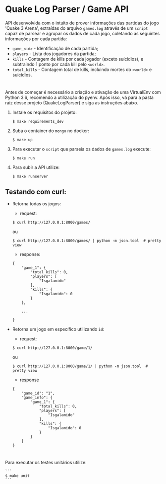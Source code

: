 # Quake Log Parser / Game API


API desenvolvida com o intuito de prover informações das partidas do jogo 'Quake 3 Arena', extraídas do arquivo `games.log` através de um `script` capaz de parsear e agrupar os dados de cada jogo, coletando as seguintes informações por cada partida:

- `game_<id>` - Identificação de cada partida;
- `players` - Lista dos jogadores da partida;
- `kills` - Contagem de kills por cada jogador (exceto suícidios), e subtraindo 1 ponto por cada kill pelo `<world>`.
- `total_kills` - Contagem total de kills, incluindo mortes do `<world>` e suicídios.
#

Antes de começar é necessário a criação e ativação de uma VirtualEnv com Python 3.6, recomendo a utilização do pyenv.
Após isso, vá para a pasta raiz desse projeto (QuakeLogParser) e siga as instruções abaixo.

1) Instale os requisitos do projeto:

    ```
    $ make requirements_dev
    ```

2) Suba o container do `mongo` no docker:

    ```
    $ make up
    ```

3) Para executar o `script` que parseia os dados de `games.log` execute:

    ```
    $ make run
    ```

4) Para subir a API utilize:
    ```
    $ make runserver
    ```
 

## Testando com curl:

- Retorna todas os jogos:

    - request:

    ```
    $ curl http://127.0.0.1:8000/games/
    ```

    ou
    ```
    $ curl http://127.0.0.1:8000/games/ | python -m json.tool  # pretty view
    ```
    - response:
    
    ```
    {
        "game_1": {
            "total_kills": 0,
            "players": [
                "Isgalamido"
            ],
            "kills": {
                "Isgalamido": 0
            }
        },

        ...

    }
    ```

- Retorna um jogo em específico utilizando `id`:

    - request:

    ```
    $ curl http://127.0.0.1:8000/game/1/
    ```
    ou

    ```
    $ curl http://127.0.0.1:8000/game/1/ | python -m json.tool  # pretty view
    ```
    - response
    ```
    {
        "game_id": "1",
        "game_info": {
            "game_1": {
                "total_kills": 0,
                "players": [
                    "Isgalamido"
                ],
                "kills": {
                    "Isgalamido": 0
                }
            }
        }
    }
    ```
#    

Para executar os testes unitários utilize:

    ```
    $ make unit
    ```